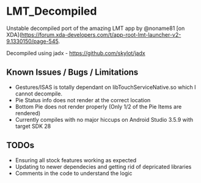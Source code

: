 # LMT_Decompiled

Unstable decompiled port of the amazing LMT app by @noname81 [on XDA](https://forum.xda-developers.com/t/app-root-lmt-launcher-v2-9.1330150/page-545. 

Decompiled using jadx - https://github.com/skylot/jadx

## Known Issues / Bugs / Limitations

- Gestures/ISAS is totally dependant on libTouchServiceNative.so which I cannot decompile.
- Pie Status info does not render at the correct location
- Bottom Pie does not render properly (Only 1/2 of the Pie Items are rendered)
- Currently compiles with no major hiccups on Android Studio 3.5.9 with target SDK 28

## TODOs
- Ensuring all stock features working as expected
- Updating to newer dependecies and getting rid of depricated libraries
- Comments in the code to understand the logic
